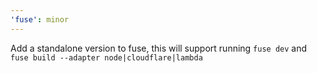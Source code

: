 ```yaml
---
'fuse': minor
---
```


Add a standalone version to fuse, this will support running `fuse dev` and `fuse build --adapter node|cloudflare|lambda`
